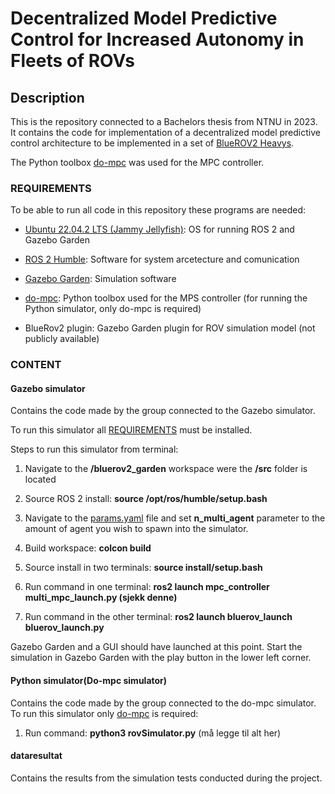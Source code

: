 # Decentralized Model Predictive Control for Increased Autonomy in Fleets of ROVs

## Description

This is the repository connected to a Bachelors thesis from NTNU in 2023. It contains the code for implementation of a decentralized model predictive control architecture to be implemented in a set of [BlueROV2 Heavys](https://bluerobotics.com/store/rov/bluerov2-upgrade-kits/brov2-heavy-retrofit/).

The Python toolbox [do-mpc](https://www.do-mpc.com/en/latest/) was used for the MPC controller.

### REQUIREMENTS

To be able to run all code in this repository these programs are needed:

- [Ubuntu 22.04.2 LTS (Jammy Jellyfish)](https://releases.ubuntu.com/jammy/): OS for running ROS 2 and Gazebo Garden

- [ROS 2 Humble](https://docs.ros.org/en/humble/index.html): Software for system arcetecture and comunication

- [Gazebo Garden](https://gazebosim.org/docs/garden/install_ubuntu): Simulation software

- [do-mpc](https://www.do-mpc.com/en/latest/): Python toolbox used for the MPS controller (for running the Python simulator, only do-mpc is required)

-  BlueRov2 plugin: Gazebo Garden plugin for ROV simulation model (not publicly available)

### CONTENT

#### Gazebo simulator

Contains the code made by the group connected to the Gazebo simulator.

To run this simulator all [REQUIREMENTS](https://github.com/lrfosso/TowardsUnderwaterAutonomousFleets#requirements) must be installed.

Steps to run this simulator from terminal:

1. Navigate to the **/bluerov2_garden** workspace were the **/src** folder is located

2. Source ROS 2 install: **source /opt/ros/humble/setup.bash**

3. Navigate to the [params.yaml](https://github.com/lrfosso/TowardsUnderwaterAutonomousFleets/blob/main/GazeboSimulator/mpc_controller/params/params.yaml) file and set **n_multi_agent** parameter to the amount of agent you wish to spawn into the simulator.

4. Build workspace: **colcon build**

5. Source install in two terminals: **source install/setup.bash** 

6.  Run command in one terminal: **ros2 launch mpc_controller multi_mpc_launch.py (sjekk denne)**

7. Run command in the other terminal: **ros2 launch bluerov_launch bluerov_launch.py**

Gazebo Garden and a GUI should have launched at this point. Start the simulation in Gazebo Garden with the play button in the lower left corner.

#### Python simulator(Do-mpc simulator)

Contains the code made by the group connected to the do-mpc simulator.
To run this simulator only [do-mpc](https://www.do-mpc.com/en/latest/) is required:
1. Run command: **python3 rovSimulator.py** (må legge til alt her)

#### dataresultat

Contains the results from the simulation tests conducted during the project.
